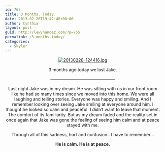 ```yaml
---
id: 765
title: 3 Months. Today.
date: 2013-02-28T19:42:46+00:00
author: Cynthia
layout: post
guid: http://lewynandez.com/?p=765
permalink: /3-months-today/
categories:
  - Skyler
---
```

<center>
  </p> 
  
  <p>
    <a href="http://i0.wp.com/lewynandez.com/wp-content/uploads/2013/02/20130228-124416.jpg" rel="lightbox[765]"><img src="http://i0.wp.com/lewynandez.com/wp-content/uploads/2013/02/20130228-124416.jpg?w=793" alt="20130228-124416.jpg" class="alignnone size-full" data-recalc-dims="1" /></a>
  </p>
  
  <p>
    3 months ago today we lost Jake.
  </p>
  
  <p>
    &#8212;&#8212;&#8212;&#8212;&#8212;&#8212;&#8212;&#8212;&#8212;&#8212;&#8212;&#8212;&#8212;&#8212;&#8212;
  </p>
  
  <p>
    Last night Jake was in my dream. He was sitting with us in our front room like he had so many times since we moved into this home. We were all laughing and telling stories. Everyone was happy and smiling. And I remember looking over seeing Jake smiling at everyone around him. I thought he looked so calm and peaceful. I didn&#8217;t want to leave that moment. The comfort of its familiarity. But as my dream faded and the reality set in once again that Jake was gone the feeling of seeing him calm and at peace stayed with me.
  </p>
  
  <p>
    Through all of this sadness, hurt and confusion.. I have to remember&#8230;
  </p>
  
  <p>
    <strong>He is calm. He is at peace.</strong>
  </p>